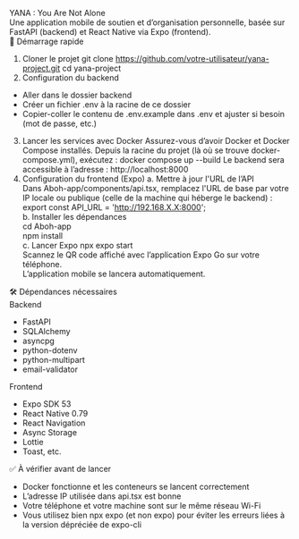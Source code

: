 YANA : You Are Not Alone  
Une application mobile de soutien et d’organisation personnelle, basée sur FastAPI (backend) et React Native via Expo (frontend).  
🚀 Démarrage rapide
1. Cloner le projet
  git clone https://github.com/votre-utilisateur/yana-project.git
  cd yana-project
2. Configuration du backend
  - Aller dans le dossier backend
  - Créer un fichier .env à la racine de ce dossier
  - Copier-coller le contenu de .env.example dans .env et ajuster si besoin (mot de passe, etc.)
3. Lancer les services avec Docker
  Assurez-vous d’avoir Docker et Docker Compose installés.
  Depuis la racine du projet (là où se trouve docker-compose.yml), exécutez :
  docker compose up --build
  Le backend sera accessible à l’adresse : http://localhost:8000
4. Configuration du frontend (Expo)
  a. Mettre à jour l'URL de l’API  
  Dans Aboh-app/components/api.tsx, remplacez l'URL de base par votre IP locale ou publique (celle de la machine qui héberge le backend) :  
  export const API_URL = 'http://192.168.X.X:8000';  
  b. Installer les dépendances  
  cd Aboh-app  
  npm install  
  c. Lancer Expo 
  npx expo start  
  Scannez le QR code affiché avec l’application Expo Go sur votre téléphone.  
  L’application mobile se lancera automatiquement.  


🛠️ Dépendances nécessaires  
  Backend
  - FastAPI
  - SQLAlchemy
  - asyncpg
  - python-dotenv
  - python-multipart
  - email-validator

  Frontend  
  - Expo SDK 53
  - React Native 0.79
  - React Navigation
  - Async Storage
  - Lottie
  - Toast, etc.

     
  ✅ À vérifier avant de lancer
  - Docker fonctionne et les conteneurs se lancent correctement
  - L’adresse IP utilisée dans api.tsx est bonne
  - Votre téléphone et votre machine sont sur le même réseau Wi-Fi
  - Vous utilisez bien npx expo (et non expo) pour éviter les erreurs liées à la version dépréciée de expo-cli
